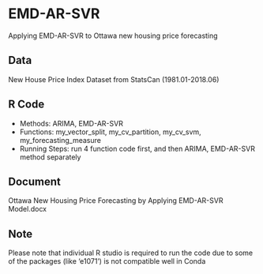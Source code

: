 # EMD-AR-SVR
Applying EMD-AR-SVR to Ottawa new housing price forecasting

## Data
New House Price Index Dataset from StatsCan (1981.01-2018.06)
## R Code
- Methods: ARIMA, EMD-AR-SVR
- Functions: my_vector_split, my_cv_partition, my_cv_svm, my_forecasting_measure
- Running Steps: run 4 function code first, and then ARIMA, EMD-AR-SVR method separately
## Document
Ottawa New Housing Price Forecasting by Applying EMD-AR-SVR Model.docx
## Note
Please note that individual R studio is required to run the code due to some of the packages (like ‘e1071’) is not compatible well in Conda
